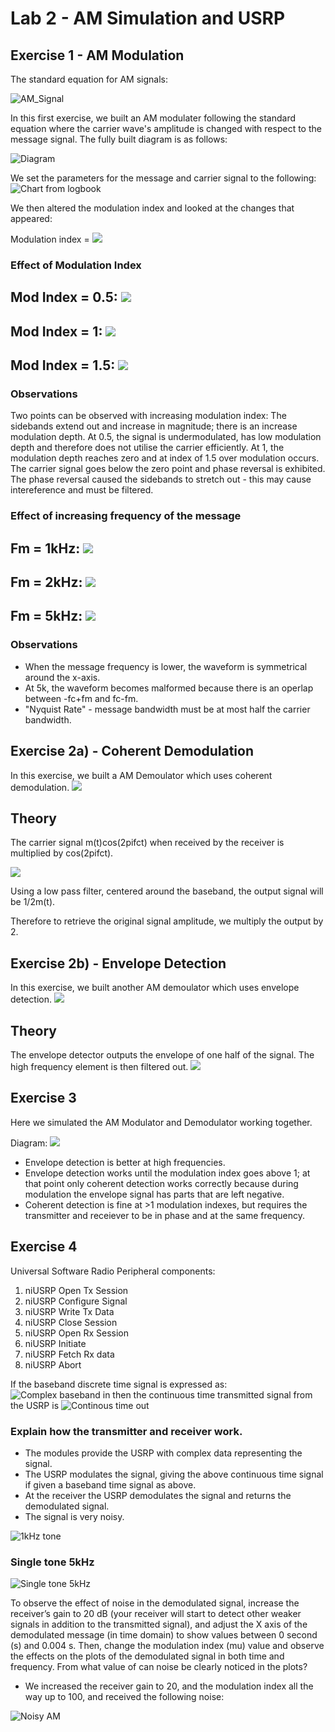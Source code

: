 # Lab 2 - AM Simulation and USRP

## Exercise 1 - AM Modulation
The standard equation for AM signals:

![AM_Signal](screenshots/am_signal.PNG)

In this first exercise, we built an AM modulater following the standard equation where the carrier wave's amplitude is changed with respect to the message signal. The fully built diagram is as follows:

![Diagram](screenshots/lab2_ex1_diagram.PNG)

We set the parameters for the message and carrier signal to the following:
![Chart from logbook](screenshots/lab2_ex1_values.PNG)

We then altered the modulation index and looked at the changes that appeared:

Modulation index = ![](screenshots/mod_index.PNG)

### Effect of Modulation Index 
Mod Index = 0.5: ![](screenshots/lab2_ex1_mod_index_05.PNG)
--
Mod Index = 1:  ![](screenshots/lab2_ex1_mod_index_1.PNG)
--
Mod Index = 1.5:  ![](screenshots/lab2_ex1_mod_index_15.PNG)
--

### Observations
Two points can be observed with increasing modulation index: The sidebands extend out and increase in magnitude; there is an increase modulation depth. At 0.5, the signal is undermodulated, has low modulation depth and therefore does not utilise the carrier efficiently. At 1, the modulation depth reaches zero and at index of 1.5 over modulation occurs. The carrier signal goes below the zero point and phase reversal is exhibited. The phase reversal caused the sidebands to stretch out - this may cause intereference and must be filtered.

### Effect of increasing frequency of the message
Fm = 1kHz: ![](screenshots/lab2_ex1_AM_1khz.PNG)
--
Fm = 2kHz:  ![](screenshots/lab2_ex1_AM_2khz.PNG	)
--
Fm = 5kHz:  ![](screenshots/lab2_ex1_AM_5khz.PNG	)
--

### Observations
* When the message frequency is lower, the waveform is symmetrical around the x-axis.
* At 5k, the waveform becomes malformed because there is an operlap between -fc+fm and fc-fm.
* "Nyquist Rate" - message bandwidth must be at most half the carrier bandwidth.


## Exercise 2a) - Coherent Demodulation
In this exercise, we built a AM Demoulator which uses coherent demodulation.
![](screenshots/lab2_ex2a_diagram.PNG)

## Theory
The carrier signal m(t)cos(2pifct) when received by the receiver is multiplied by cos(2pifct).

![](screenshots/lab2_maths.PNG)

Using a low pass filter, centered around the baseband, the output signal will be 1/2m(t).

Therefore to retrieve the original signal amplitude, we multiply the output by 2.


## Exercise 2b) - Envelope Detection
In this exercise, we built another AM demoulator which uses envelope detection.
![](screenshots/lab2_ex2b_envelope_diagram.PNG)

## Theory
The envelope detector outputs the envelope of one half of the signal. The high frequency element is then filtered out.
![](screenshots/envelope_detect.gif)

## Exercise 3
Here we simulated the AM Modulator and Demodulator working together.

Diagram:
![](screenshots/lab2_ex3_diagram.PNG)

* Envelope detection is better at high frequencies.
* Envelope detection works until the modulation index goes above 1; at that point only coherent detection works correctly because during modulation the envelope signal has parts that are left negative.
* Coherent detection is fine at >1 modulation indexes, but requires the transmitter and receiever to be in phase and at the same frequency.

## Exercise 4
Universal Software Radio Peripheral components:
1. niUSRP Open Tx Session
2. niUSRP Configure Signal
3. niUSRP Write Tx Data
4. niUSRP Close Session
5. niUSRP Open Rx Session
6. niUSRP Initiate
7. niUSRP Fetch Rx data
8. niUSRP Abort

If the baseband discrete time signal is expressed as:
![Complex baseband in](screenshots/complex_baseband_usrp.PNG)
then the continuous time transmitted signal from the USRP is
![Continous time out](screenshots/continuous_time.PNG)

### Explain how the transmitter and receiver work.
* The modules provide the USRP with complex data representing the signal.
* The USRP modulates the signal, giving the above continuous time signal if given a baseband time signal as above.
* At the receiver the USRP demodulates the signal and returns the demodulated signal.
* The signal is very noisy.

![1kHz tone](./screenshots/lab2_ex4_first.PNG)

### Single tone 5kHz
![Single tone 5kHz](./screenshots/lab2_ex4_5000.PNG)

To observe the effect of noise in the demodulated signal, increase the receiver’s gain to 20
dB (your receiver will start to detect other weaker signals in addition to the transmitted signal), and
adjust the X axis of the demodulated message (in time domain) to show values between 0 second
(s) and 0.004 s. Then, change the modulation index (mu) value and observe the effects on the plots
of the demodulated signal in both time and frequency. From what value of can noise be clearly
noticed in the plots?

* We increased the receiver gain to 20, and the modulation index all the way up to 100, and received the following noise:

![Noisy AM](./screenshots/lab2_ex4_noisy.PNG)
